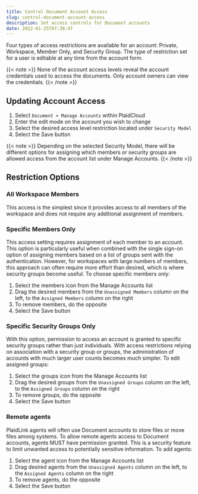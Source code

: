 ```yaml
---
title: Control Document Account Access
slug: control-document-account-access
description: Set access controls for Document accounts
date: 2022-01-25T07:39:47
---
```



Four types of access restrictions are available for an account: Private, Workspace, Member Only, and Security Group. The type of restriction set for a user is editable at any time from the account form.

{{< note >}}
None of the account access levels reveal the account credentials used to access the documents. Only account owners can view the credentials.
{{< /note >}}

## Updating Account Access


1. Select `Document > Manage Accounts` within PlaidCloud
2. Enter the edit mode on the account you wish to change
3. Select the desired access level restriction located under `Security Model`
4. Select the Save button

{{< note >}}
Depending on the selected Security Model, there will be different options for assigning which members or security groups are allowed access from the account list under Manage Accounts.
{{< /note >}}


## Restriction Options


### All Workspace Members


This access is the simplest since it provides access to all members of the workspace and does not require any additional assignment of members.



### Specific Members Only


This access setting requires assignment of each member to an account. This option is particularly useful when combined with the single sign-on option of assigning members based on a list of groups sent with the authentication. However, for workspaces with large numbers of members, this approach can often require more effort than desired, which is where security groups become useful. To choose specific members only:


1. Select the members icon from the Manage Accounts list
2. Drag the desired members from the `Unassigned Members` column on the left, to the `Assigned Members` column on the right
3. To remove members, do the opposite
4. Select the Save button

### Specific Security Groups Only


With this option, permission to access an account is granted to specific security groups rather than just individuals. With access restrictions relying on association with a security group or groups, the administration of accounts with much larger user counts becomes much simpler. To edit assigned groups:


1. Select the groups icon from the Manage Accounts list
2. Drag the desired groups from the `Unassigned Groups` column on the left, to the `Assigned Groups` column on the right
3. To remove groups, do the opposite
4. Select the Save button

### Remote agents


PlaidLink agents will often use Document accounts to store files or move files among systems. To allow remote agents access to Document accounts, agents MUST have permission granted. This is a security feature to limit unwanted access to potentially sensitive information. To add agents:


1. Select the agent icon from the Manage Accounts list
2. Drag desired agents from the `Unassigned Agents` column on the left, to the `Assigned Agents` column on the right
3. To remove agents, do the opposite
4. Select the Save button
